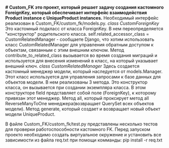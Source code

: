 **# Custom_FK это проект, который решает задачу создания кастомного ForeignKey, который обеспечивает интерфейс взаимодействия Product instance с UniqueProduct instances.**
Необходимый интерфейс реализован в Custom_FK/custom_fk/models.py.
*class CustomForeignKey*
Это кастомный подкласс от класса ForeignKey. В нем переопределяется   "конструктор" родительского класса. 
self.related_accessor_class = CustomRelatedManager - cообщаете Django, что хотим использовать класс CustomRelatedManager для управления обратным доступом к объектам, связанным с этим внешним ключом.
Метод contribute_to_related_class вызывается во время создания миграций и используется для внесения изменений в класс, на который указывает внешний ключ.
*class CustomRelatedManager*
Здесь создается кастомный менеджер модели, который наследуется от models.Manager. Этот класс используется для управления запросами к базе данных для объектов модели.
В нем реализованы 3 метода.
Это конструктор класса, он вызывается при создании экземпляра класса. В этом конструкторе field представляет собой поле (ForeignKey), к которому привязан этот менеджер.
Метод all, который проксирует метод all ReverseManyToOne менеджера(возвращает QuerySet всех объектов модели).
Метод generate, который создает и возвращает новый объект модели UniqueProduct.

В файле Custom_FK/custom_fk/test.py представлены несколько тестов для проверки работоспособности
кастомного FK.
Перед запуском проекто необходимо создать виртуальное окружение и установить все зависимости из файла
req.txt при помощи комманды: pip install -r req.txt 
